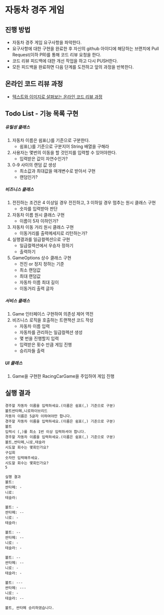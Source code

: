 # 자동차 경주 게임
## 진행 방법
* 자동차 경주 게임 요구사항을 파악한다.
* 요구사항에 대한 구현을 완료한 후 자신의 github 아이디에 해당하는 브랜치에 Pull Request(이하 PR)를 통해 코드 리뷰 요청을 한다.
* 코드 리뷰 피드백에 대한 개선 작업을 하고 다시 PUSH한다.
* 모든 피드백을 완료하면 다음 단계를 도전하고 앞의 과정을 반복한다.

## 온라인 코드 리뷰 과정
* [텍스트와 이미지로 살펴보는 온라인 코드 리뷰 과정](https://github.com/next-step/nextstep-docs/tree/master/codereview)

## Todo List - 기능 목록 구현

##### 유틸성 클래스

1. 자동차 이름은 쉼표(,)를 기준으로 구분한다.
   * 쉼표(,)를 기준으로 구분지어 String 배열을 구해라
2. 사용자는 몇번의 이동을 할 것인지를 입력할 수 있어야한다.
   * 입력받은 값이 자연수인가?
3. 0-9 사이의 랜덤 값 생성
   * 최소값과 최대값을 매개변수로 받아서 구현
   * 랜덤인가?

##### 비즈니스 클래스

1. 전진하는 조건은 4 이상일 경우 전진하고, 3 이하일 경우 멈추는 원시 클래스 구현
   * 숫자를 입력받아 판단
2. 자동차 이름 원시 클래스 구현
   - 이름이 5자 이하인가?
3. 자동차 이동 거리 원시 클래스 구현
   - 이동거리를 출력메세지로 리턴하는가?
4. 실행결과를 일급컬렉션으로 구현
   * 일급컬렉션에서 우승자 정하기
   * 출력하기
5. GameOptions 상수 클래스 구현
   * 전진 or 정지 정하는 기준
   * 최소 랜덤값
   * 최대 랜덤값
   * 자동차 이름 최대 길이
   * 이동거리 출력 글자

##### 서비스 클래스

1. Game 인터페이스 구현하여 의존성 제어 역전
2. 비즈니스 로직을 호출하는 트랜잭션 코드 작성
   * 자동차 이름 입력
   * 자동차를 관리하는 일급컬렉션 생성
   * 몇 번을 진행할지 입력
   * 입력받은 횟수 만큼 게임 진행
   * 승리자들 출력

##### UI 클래스

1. Game을 구현한 RacingCarGame을 주입하여 게임 진행

## 실행 결과

```
경주할 자동차 이름을 입력하세요.(이름은 쉼표(,) 기준으로 구분)
볼트싼타페,니로하이브리드
자동차 이름은 5글자 이하여야만 합니다.
경주할 자동차 이름을 입력하세요.(이름은 쉼표(,) 기준으로 구분)
볼트
입력시 (,)를 최소 1번 이상 입력하셔야 합니다.
경주할 자동차 이름을 입력하세요.(이름은 쉼표(,) 기준으로 구분)
볼트,싼타페,니로,테슬라
시도할 회수는 몇회인가요?
구십회
숫자만 입력해주세요.
시도할 회수는 몇회인가요?
5

실행 결과
볼트: 
싼타페: -
니로: 
테슬라: 

볼트: -
싼타페: --
니로: -
테슬라: 

볼트: --
싼타페: --
니로: -
테슬라: -

볼트: --
싼타페: --
니로: -
테슬라: -

볼트: ---
싼타페: ---
니로: -
테슬라: --

볼트, 싼타페 승리하였습니다.
```

